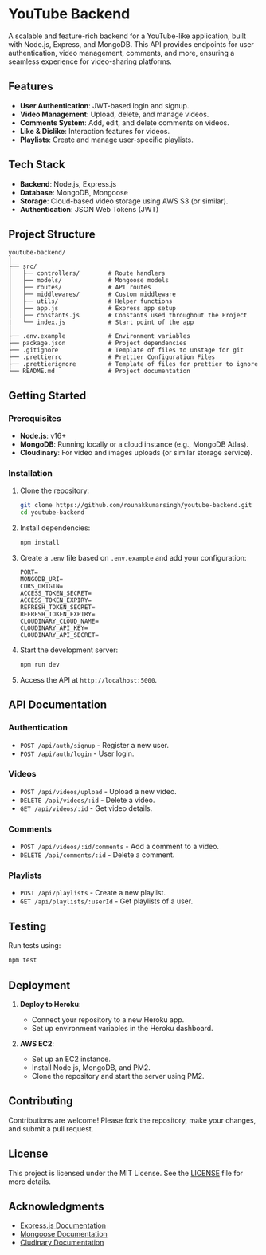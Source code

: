 # YouTube Backend

A scalable and feature-rich backend for a YouTube-like application, built with Node.js, Express, and MongoDB. This API provides endpoints for user authentication, video management, comments, and more, ensuring a seamless experience for video-sharing platforms.

## Features

-   **User Authentication**: JWT-based login and signup.
-   **Video Management**: Upload, delete, and manage videos.
-   **Comments System**: Add, edit, and delete comments on videos.
-   **Like & Dislike**: Interaction features for videos.
-   **Playlists**: Create and manage user-specific playlists.

## Tech Stack

-   **Backend**: Node.js, Express.js
-   **Database**: MongoDB, Mongoose
-   **Storage**: Cloud-based video storage using AWS S3 (or similar).
-   **Authentication**: JSON Web Tokens (JWT)

## Project Structure

```
youtube-backend/
│
├── src/
│   ├── controllers/        # Route handlers
│   ├── models/             # Mongoose models
│   ├── routes/             # API routes
│   ├── middlewares/        # Custom middleware
│   ├── utils/              # Helper functions
│   ├── app.js              # Express app setup
│   ├── constants.js        # Constants used throughout the Project
|   └── index.js            # Start point of the app
│
├── .env.example            # Environment variables
├── package.json            # Project dependencies
├── .gitignore              # Template of files to unstage for git
├── .prettierrc             # Prettier Configuration Files
├── .prettierignore         # Template of files for prettier to ignore
└── README.md               # Project documentation    
```

## Getting Started

### Prerequisites

-   **Node.js**: v16+
-   **MongoDB**: Running locally or a cloud instance (e.g., MongoDB Atlas).
-   **Cloudinary**: For video and images uploads (or similar storage service).

### Installation

1. Clone the repository:

    ```bash
    git clone https://github.com/rounakkumarsingh/youtube-backend.git
    cd youtube-backend
    ```

2. Install dependencies:

    ```bash
    npm install
    ```

3. Create a `.env` file based on `.env.example` and add your configuration:

    ```env
    PORT=
    MONGODB_URI=
    CORS_ORIGIN=
    ACCESS_TOKEN_SECRET=
    ACCESS_TOKEN_EXPIRY=
    REFRESH_TOKEN_SECRET=
    REFRESH_TOKEN_EXPIRY=
    CLOUDINARY_CLOUD_NAME=
    CLOUDINARY_API_KEY=
    CLOUDINARY_API_SECRET=
    ```

4. Start the development server:

    ```bash
    npm run dev
    ```

5. Access the API at `http://localhost:5000`.

## API Documentation

### Authentication

-   `POST /api/auth/signup` - Register a new user.
-   `POST /api/auth/login` - User login.

### Videos

-   `POST /api/videos/upload` - Upload a new video.
-   `DELETE /api/videos/:id` - Delete a video.
-   `GET /api/videos/:id` - Get video details.

### Comments

-   `POST /api/videos/:id/comments` - Add a comment to a video.
-   `DELETE /api/comments/:id` - Delete a comment.

### Playlists

-   `POST /api/playlists` - Create a new playlist.
-   `GET /api/playlists/:userId` - Get playlists of a user.

## Testing

Run tests using:

```bash
npm test
```

## Deployment

1. **Deploy to Heroku**:

    - Connect your repository to a new Heroku app.
    - Set up environment variables in the Heroku dashboard.

2. **AWS EC2**:
    - Set up an EC2 instance.
    - Install Node.js, MongoDB, and PM2.
    - Clone the repository and start the server using PM2.

## Contributing

Contributions are welcome! Please fork the repository, make your changes, and submit a pull request.

## License

This project is licensed under the MIT License. See the [LICENSE](https://opensource.org/license/mit) file for more details.

## Acknowledgments

-   [Express.js Documentation](https://expressjs.com/)
-   [Mongoose Documentation](https://mongoosejs.com/)
-   [Cludinary Documentation](https://cloudinary.com/documentation/)
